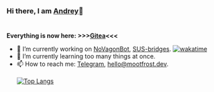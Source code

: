 ### Hi there, I am [Andrey](https://mootfrost.dev/)👋
# 

<b>Everything is now here: >>>[Gitea](https://git.mootfrost.dev/Mootfrost777)<<<</b>

- 🔭 I’m currently working on [NoVagonBot](https://git.mootfrost.dev/Mootfrost777/NoVagonBot), [SUS-bridges](https://git.mootfrost.dev/Mootfrost777/SUS-bridges).     [![wakatime](https://wakatime.com/badge/user/143f2c09-da14-437e-b196-96381508f66b.svg)](https://wakatime.com/@143f2c09-da14-437e-b196-96381508f66b)
- 🌱 I’m currently learning too many things at once.
- 📫 How to reach me: [Telegram](https://t.me/mootfrost), [hello@mootfrost.dev](mailto:hello@mootfrost.dev).<br/><br/>
[![Top Langs](https://github-readme-stats.vercel.app/api/top-langs/?username=Mootfrost777&theme=onedark)](https://github.com/anuraghazra/github-readme-stats)
